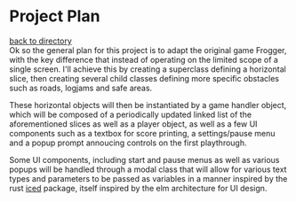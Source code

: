 # Project Plan
[back to directory](README.MD#directory)  
Ok so the general plan for this project is to adapt the original game Frogger, with the key difference that instead of operating on the limited scope of a single screen. 
I'll achieve this by creating a superclass defining a horizontal slice, then creating several child classes defining more specific obstacles such as roads, logjams and safe areas. 

These horizontal objects will then be instantiated by a game handler object, which will be composed of a periodically updated linked list of the aforementioned slices as well as a player object, as well as a few UI components such as a textbox for score printing, a settings/pause menu and a popup prompt annoucing controls on the first playthrough.

Some UI components, including start and pause menus as well as various popups will be handled through a modal class that will allow for various text types and parameters to be passed as variables in a manner inspired by the rust [iced](iced.rs) package, itself inspired by the elm architecture for UI design.
